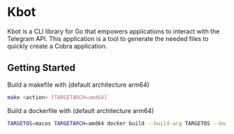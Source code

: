 # Kbot

Kbot is a CLI library for Go that empowers applications to interact with the Telegram API. This application is a tool to generate the needed files to quickly create a Cobra application.

## Getting Started

Build a makefile with (default architecture arm64)
```sh
make <action> [TARGETARCH=amd64]
```


Build a dockerfile with (default architecture arm64)
```sh
TARGETOS=macos TARGETARCH=amd64 docker build --build-arg TARGETOS --build-arg TARGETARCH .
```
